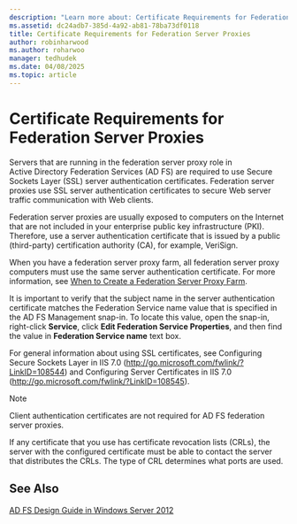 ```yaml
---
description: "Learn more about: Certificate Requirements for Federation Server Proxies"
ms.assetid: dc24adb7-385d-4a92-ab81-78ba73df0118
title: Certificate Requirements for Federation Server Proxies
author: robinharwood
ms.author: roharwoo
manager: tedhudek
ms.date: 04/08/2025
ms.topic: article
---
```


# Certificate Requirements for Federation Server Proxies

Servers that are running in the federation server proxy role in Active Directory Federation Services \(AD FS\) are required to use Secure Sockets Layer \(SSL\) server authentication certificates. Federation server proxies use SSL server authentication certificates to secure Web server traffic communication with Web clients.

Federation server proxies are usually exposed to computers on the Internet that are not included in your enterprise public key infrastructure \(PKI\). Therefore, use a server authentication certificate that is issued by a public \(third\-party\) certification authority \(CA\), for example, VeriSign.

When you have a federation server proxy farm, all federation server proxy computers must use the same server authentication certificate. For more information, see [When to Create a Federation Server Proxy Farm](When-to-Create-a-Federation-Server-Proxy-Farm.md).

It is important to verify that the subject name in the server authentication certificate matches the Federation Service name value that is specified in the AD FS Management snap\-in. To locate this value, open the snap\-in, right\-click **Service**, click **Edit Federation Service Properties**, and then find the value in **Federation Service name** text box.

For general information about using SSL certificates, see Configuring Secure Sockets Layer in IIS 7.0 \([http:\/\/go.microsoft.com\/fwlink\/?LinkID\=108544](/previous-versions/windows/it-pro/windows-server-2008-R2-and-2008/cc771438(v=ws.10))\) and Configuring Server Certificates in IIS 7.0 \([http:\/\/go.microsoft.com\/fwlink\/?LinkID\=108545](/previous-versions/windows/it-pro/windows-server-2008-R2-and-2008/cc732230(v=ws.10))\).

> [!NOTE]
> Client authentication certificates are not required for AD FS federation server proxies.

If any certificate that you use has certificate revocation lists \(CRLs\), the server with the configured certificate must be able to contact the server that distributes the CRLs. The type of CRL determines what ports are used.

## See Also
[AD FS Design Guide in Windows Server 2012](AD-FS-Design-Guide-in-Windows-Server-2012.md)

